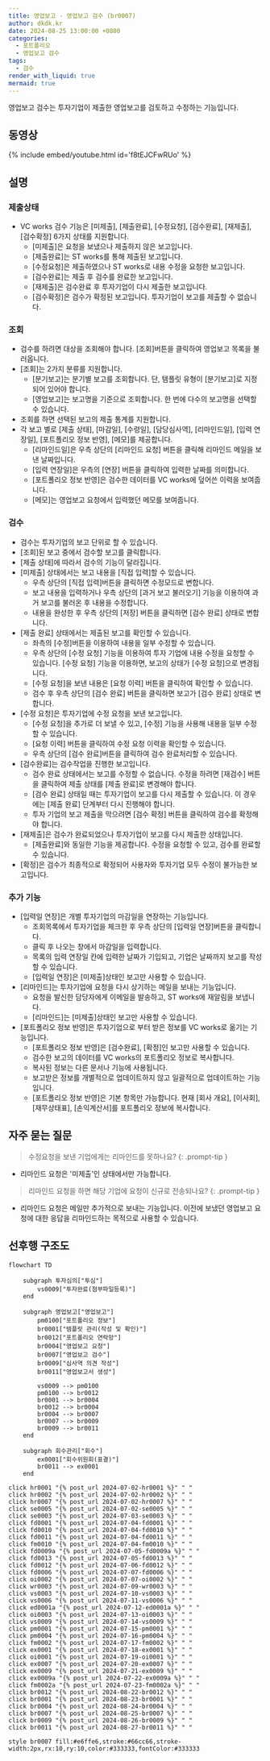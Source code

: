 ```yaml
---
title: 영업보고 - 영업보고 검수 (br0007)
author: dkdk.kr
date: 2024-08-25 13:00:00 +0800
categories:
  - 포트폴리오
  - 영업보고 검수
tags:
  - 검수
render_with_liquid: true
mermaid: true
---
```

영업보고 검수는 투자기업이 제출한 영업보고를 검토하고 수정하는 기능입니다.

## 동영상

{% include embed/youtube.html id='f8tEJCFwRUo' %}

## 설명
### 제출상태
- VC works 검수 기능은 [미제출], [제출완료], [수정요청], [검수완료], [재제출], [검수확정] 6가지 상태를 지원합니다.
	- [미제출]은 요청을 보냈으나 제출하지 않은 보고입니다.
	- [제출완료]는 ST works를 통해 제출된 보고입니다.
	- [수정요청]은 제출하였으나 ST works로 내용 수정을 요청한 보고입니다.
	- [검수완료]는 제출 후 검수를 완료한 보고입니다. 
	- [재제출]은 검수완료 후 투자기업이 다시 제출한 보고입니다.
	- [검수확정]은 검수가 확정된 보고입니다. 투자기업이 보고를 제출할 수 없습니다.

### 조회
- 검수를 하려면 대상을 조회해야 합니다. [조회]버튼을 클릭하여 영업보고 목록을 불러옵니다. 
- [조회]는 2가지 분류를 지원합니다.
	- [분기보고]는 분기별 보고를 조회합니다. 단, 템플릿 유형이 [분기보고]로 지정되어 있어야 합니다.
	- [영업보고]는 보고명을 기준으로 조회합니다. 한 번에 다수의 보고명을 선택할 수 있습니다.
- 조회를 하면 선택된 보고의 제출 통계를 지원합니다. 
- 각 보고 별로 [제출 상태], [마감일], [수령일], [담당심사역], [리마인드일], [입력 연장일], [포트폴리오 정보 반영], [메모]를 제공합니다.
	- [리마인드일]은 우측 상단의 [리마인드 요청] 버튼을 클릭해 리마인드 메일을 보낸 날짜입니다.
	- [입력 연장일]은 우측의 [연장] 버튼을 클릭하여 입력한 날짜를 의미합니다. 
	- [포트폴리오 정보 반영]은 검수한 데이터를 VC works에 덮어쓴 이력을 보여줍니다.
	- [메모]는 영업보고 요청에서 입력했던 메모를 보여줍니다.

### 검수
- 검수는 투자기업의 보고 단위로 할 수 있습니다.
- [조회]된 보고 중에서 검수할 보고를 클릭합니다. 
- [제출 상태]에 따라서 검수의 기능이 달라집니다.
- [미제출] 상태에서는 보고 내용을 [직접 입력]할 수 있습니다.
	- 우측 상단의 [직접 입력]버튼을 클릭하면 수정모드로 변합니다. 
	- 보고 내용을 입력하거나 우측 상단의 [과거 보고 불러오기] 기능을 이용하여 과거 보고를 불러온 후 내용을 수정합니다.
	- 내용을 완성한 후 우측 상단의 [저장] 버튼을 클릭하면 [검수 완료] 상태로 변합니다.
-  [제출 완료] 상태에서는 제출된 보고를 확인할 수 있습니다.
	- 좌측의 [수정]버튼을 이용하여 내용을 일부 수정할 수 있습니다.
	- 우측 상단의 [수정 요청] 기능을 이용하여 투자 기업에 내용 수정을 요청할 수 있습니다. [수정 요청] 기능을 이용하면, 보고의 상태가 [수정 요청]으로 변경됩니다. 
	- [수정 요청]을 보낸 내용은 [요청 이력] 버튼을 클릭하여 확인할 수 있습니다. 
	- 검수 후 우측 상단의 [검수 완료] 버튼을 클릭하면 보고가 [검수 완료] 상태로 변합니다. 
- [수정 요청]은 투자기업에 수정 요청을 보낸 보고입니다.
	- [수정 요청]을 추가로 더 보낼 수 있고, [수정] 기능을 사용해 내용을 일부 수정할 수 있습니다.
	- [요청 이력] 버튼을 클릭하여 수정 요청 이력을 확인할 수 있습니다.
	- 우측 상단의 [검수 완료]버튼을 클릭하여 검수 완료처리할 수 있습니다. 
- [검수완료]는 검수작업을 진행한 보고입니다.
	- 검수 완료 상태에서는 보고를 수정할 수 없습니다. 수정을 하려면 [재검수] 버튼을 클릭하여 제출 상태를 [제출 완료]로 변경해야 합니다.
	- [검수 완료] 상태일 때는 투자기업이 보고를 다시 제출할 수 있습니다. 이 경우에는 [제출 완료] 단계부터 다시 진행해야 합니다. 
	- 투자 기업의 보고 제출을 막으려면 [검수 확정] 버튼을 클릭하여 검수를 확정해야 합니다.
- [재제출]은 검수가 완료되었으나 투자기업이 보고를 다시 제출한 상태입니다.
	- [제출완료]와 동일한 기능을 제공합니다. 수정을 요청할 수 있고, 검수를 완료할 수 있습니다.
- [확정]은 검수가 최종적으로 확정되어 사용자와 투자기업 모두 수정이 불가능한 보고입니다.

### 추가 기능
- [입력일 연장]은 개별 투자기업의 마감일을 연장하는 기능입니다.
	- 조회목록에서 투자기업을 체크한 후 우측 상단의 [입력일 연장]버튼을 클릭합니다. 
	- 클릭 후 나오는 창에서 마감일을 입력합니다. 
	- 목록의 입력 연장일 칸에 입력한 날짜가 기입되고, 기업은 날짜까지 보고를 작성할 수 있습니다.
	- [입력일 연장]은 [미제출]상태인 보고만 사용할 수 있습니다.
- [리마인드]는 투자기업에 요청을 다시 상기하는 메일을 보내는 기능입니다. 
	- 요청을 발신한 담당자에게 이메일을 발송하고, ST works에 재알림을 보냅니다. 
	- [리마인드]는 [미제출]상태인 보고만 사용할 수 있습니다.
- [포트폴리오 정보 반영]은 투자기업으로 부터 받은 정보를 VC works로 옮기는 기능입니다.
	- [포트폴리오 정보 반영]은 [검수완료], [확정]인 보고만 사용할 수 있습니다.
	- 검수한 보고의 데이터를 VC works의 포트폴리오 정보로 복사합니다.
	- 복사된 정보는 다른 문서나 기능에 사용됩니다.
	- 보고받은 정보를 개별적으로 업데이트하지 않고 일괄적으로 업데이트하는 기능입니다.
	- [포트폴리오 정보 반영]은 기본 항목만 가능합니다. 현재 [회사 개요], [이사회], [재무상태표], [손익계산서]를 포트폴리오 정보에 복사합니다.

## 자주 묻는 질문

> 수정요청을 보낸 기업에게는 리마인드를 못하나요?
{: .prompt-tip }

- 리마인드 요청은 '미제출'인 상태에서만 가능합니다.

> 리마인드 요청을 하면 해당 기업에 요청이 신규로 전송되나요?
{: .prompt-tip }

- 리마인드 요청은 메일만 추가적으로 보내는 기능입니다. 이전에 보냈던 영업보고 요청에 대한 응답을 리마인드하는 목적으로 사용할 수 있습니다.  

## 선후행 구조도
```mermaid
flowchart TD

    subgraph 투자심의["투심"]
        vs0009["투자완료(첨부파일등록)"]
    end

    subgraph 영업보고["영업보고"]
        pm0100["포트폴리오 정보"]
        br0001["템플릿 관리(작성 및 확인)"]
        br0012["포트폴리오 연락망"]
        br0004["영업보고 요청"]
        br0007["영업보고 검수"]
        br0009["심사역 의견 작성"]
        br0011["영업보고서 생성"]

        vs0009 --> pm0100
        pm0100 --> br0012
        br0001 --> br0004
        br0012 --> br0004
        br0004 --> br0007
        br0007 --> br0009
        br0009 --> br0011
    end

    subgraph 회수관리["회수"]
        ex0001["회수위원회(표결)"]
        br0011 --> ex0001
    end

click hr0001 "{% post_url 2024-07-02-hr0001 %}" " "
click hr0002 "{% post_url 2024-07-02-hr0002 %}" " "
click hr0007 "{% post_url 2024-07-02-hr0007 %}" " "
click se0005 "{% post_url 2024-07-02-se0005 %}" " "
click se0003 "{% post_url 2024-07-03-se0003 %}" " "
click fd0001 "{% post_url 2024-07-04-fd0001 %}" " "
click fd0010 "{% post_url 2024-07-04-fd0010 %}" " "
click fd0011 "{% post_url 2024-07-04-fd0011 %}" " "
click fm0010 "{% post_url 2024-07-04-fm0010 %}" " "
click fd0009a "{% post_url 2024-07-05-fd0009a %}" " "
click fd0013 "{% post_url 2024-07-05-fd0013 %}" " "
click fd0012 "{% post_url 2024-07-06-fd0012 %}" " "
click fd0006 "{% post_url 2024-07-07-fd0006 %}" " "
click oi0002 "{% post_url 2024-07-07-oi0002 %}" " "
click wr0003 "{% post_url 2024-07-09-wr0003 %}" " "
click vs0003 "{% post_url 2024-07-10-vs0003 %}" " "
click vs0006 "{% post_url 2024-07-11-vs0006 %}" " "
click ed0001a "{% post_url 2024-07-12-ed0001a %}" " "
click oi0003 "{% post_url 2024-07-13-oi0003 %}" " "
click vs0009 "{% post_url 2024-07-14-vs0009 %}" " "
click pm0001 "{% post_url 2024-07-15-pm0001 %}" " "
click pm0004 "{% post_url 2024-07-16-pm0004 %}" " "
click fm0002 "{% post_url 2024-07-17-fm0002 %}" " "
click ex0001 "{% post_url 2024-07-18-ex0001 %}" " "
click oi0001 "{% post_url 2024-07-19-oi0001 %}" " "
click ex0007 "{% post_url 2024-07-20-ex0007 %}" " "
click ex0009 "{% post_url 2024-07-21-ex0009 %}" " "
click ex0009a "{% post_url 2024-07-22-ex0009a %}" " "
click fm0002a "{% post_url 2024-07-23-fm0002a %}" " "
click br0012 "{% post_url 2024-08-22-br0012 %}" " "
click br0001 "{% post_url 2024-08-23-br0001 %}" " "
click br0004 "{% post_url 2024-08-24-br0004 %}" " "
click br0007 "{% post_url 2024-08-25-br0007 %}" " "
click br0009 "{% post_url 2024-08-26-br0009 %}" " "
click br0011 "{% post_url 2024-08-27-br0011 %}" " "

style br0007 fill:#e6ffe6,stroke:#66cc66,stroke-width:2px,rx:10,ry:10,color:#333333,fontColor:#333333


```